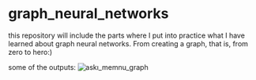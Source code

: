 # graph_neural_networks
this repository will include the parts where I put into practice what I have learned about graph neural networks. From creating a graph, that is, from zero to hero:)

some of the outputs:
![askı_memnu_graph](https://github.com/msnunu/graph_neural_networks/assets/124269047/c7cae12d-d21c-4c58-b44e-73c8c121d82c)
